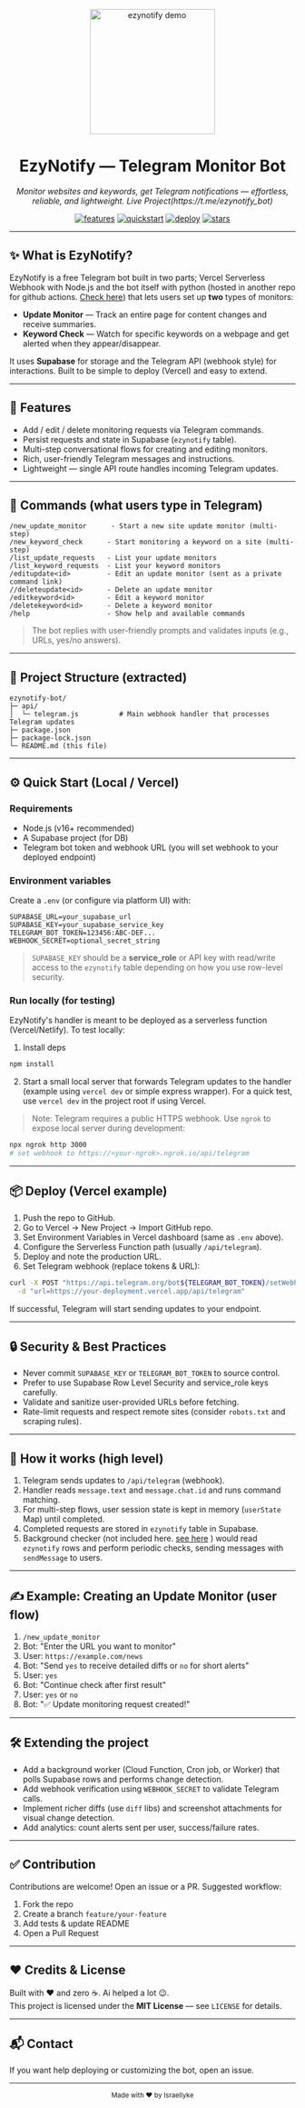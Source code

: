 
<!-- PROJECT LOGO -->
<p align="center">
  <a href="https://github.com/IsraelIyke/ezynotify-bot">
    <img src="assets/ezynotify_demo.gif" alt="ezynotify demo" width="220"/>
  </a>
  <h1 align="center">EzyNotify — Telegram Monitor Bot</h1>
  <p align="center">
    <em>Monitor websites and keywords, get Telegram notifications — effortless, reliable, and lightweight. Live Project(https://t.me/ezynotify_bot)</em>
  </p>
</p>

<p align="center">
  <a href="#features"><img alt="features" src="https://img.shields.io/badge/feature-monitoring-green.svg"/></a>
  <a href="#quick-start"><img alt="quickstart" src="https://img.shields.io/badge/quick-start-setup-blue.svg"/></a>
  <a href="#deployment"><img alt="deploy" src="https://img.shields.io/badge/deploy-vercel%20%7C%20railway-orange.svg"/></a>
  <a href="https://github.com/IsraelIyke/ezynotify-bot/stargazers"><img alt="stars" src="https://img.shields.io/github/stars/IsraelIyke/ezynotify-bot.svg?style=social&label=Star"/></a>
</p>

---

## ✨ What is EzyNotify?

EzyNotify is a free Telegram bot built in two parts; Vercel Serverless Webhook with Node.js and the bot itself with python (hosted in another repo for github actions. [Check here](https://github.com/IsraelIyke/ezynotifyv2)) that lets users set up **two** types of monitors:

- **Update Monitor** — Track an entire page for content changes and receive summaries.
- **Keyword Check** — Watch for specific keywords on a webpage and get alerted when they appear/disappear.

It uses **Supabase** for storage and the Telegram API (webhook style) for interactions. Built to be simple to deploy (Vercel) and easy to extend.

---

## 🚀 Features

- Add / edit / delete monitoring requests via Telegram commands.
- Persist requests and state in Supabase (`ezynotify` table).
- Multi-step conversational flows for creating and editing monitors.
- Rich, user-friendly Telegram messages and instructions.
- Lightweight — single API route handles incoming Telegram updates.

---

## 🧭 Commands (what users type in Telegram)

```
/new_update_monitor      - Start a new site update monitor (multi-step)
/new_keyword_check      - Start monitoring a keyword on a site (multi-step)
/list_update_requests   - List your update monitors
/list_keyword_requests  - List your keyword monitors
/editupdate<id>         - Edit an update monitor (sent as a private command link)
//deleteupdate<id>      - Delete an update monitor
/editkeyword<id>        - Edit a keyword monitor
/deletekeyword<id>      - Delete a keyword monitor
/help                   - Show help and available commands
```

> The bot replies with user-friendly prompts and validates inputs (e.g., URLs, yes/no answers).

---

## 📁 Project Structure (extracted)

```
ezynotify-bot/
├─ api/
│  └─ telegram.js          # Main webhook handler that processes Telegram updates
├─ package.json
├─ package-lock.json
└─ README.md (this file)
```

---

## ⚙️ Quick Start (Local / Vercel)

### Requirements
- Node.js (v16+ recommended)
- A Supabase project (for DB)
- Telegram bot token and webhook URL (you will set webhook to your deployed endpoint)

### Environment variables

Create a `.env` (or configure via platform UI) with:

```
SUPABASE_URL=your_supabase_url
SUPABASE_KEY=your_supabase_service_key
TELEGRAM_BOT_TOKEN=123456:ABC-DEF...
WEBHOOK_SECRET=optional_secret_string
```

> `SUPABASE_KEY` should be a **service_role** or API key with read/write access to the `ezynotify` table depending on how you use row-level security.

### Run locally (for testing)
EzyNotify's handler is meant to be deployed as a serverless function (Vercel/Netlify). To test locally:

1. Install deps
```bash
npm install
```

2. Start a small local server that forwards Telegram updates to the handler (example using `vercel dev` or simple express wrapper). For a quick test, use `vercel dev` in the project root if using Vercel.

> Note: Telegram requires a public HTTPS webhook. Use `ngrok` to expose local server during development:
```bash
npx ngrok http 3000
# set webhook to https://<your-ngrok>.ngrok.io/api/telegram
```

---

## 📦 Deploy (Vercel example)

1. Push the repo to GitHub.
2. Go to Vercel → New Project → Import GitHub repo.
3. Set Environment Variables in Vercel dashboard (same as `.env` above).
4. Configure the Serverless Function path (usually `/api/telegram`).
5. Deploy and note the production URL.
6. Set Telegram webhook (replace tokens & URL):

```bash
curl -X POST "https://api.telegram.org/bot${TELEGRAM_BOT_TOKEN}/setWebhook" \
  -d "url=https://your-deployment.vercel.app/api/telegram"
```

If successful, Telegram will start sending updates to your endpoint.

---

## 🔒 Security & Best Practices

- Never commit `SUPABASE_KEY` or `TELEGRAM_BOT_TOKEN` to source control.
- Prefer to use Supabase Row Level Security and service_role keys carefully.
- Validate and sanitize user-provided URLs before fetching.
- Rate-limit requests and respect remote sites (consider `robots.txt` and scraping rules).

---

## 🧩 How it works (high level)

1. Telegram sends updates to `/api/telegram` (webhook).
2. Handler reads `message.text` and `message.chat.id` and runs command matching.
3. For multi-step flows, user session state is kept in memory (`userState` Map) until completed.
4. Completed requests are stored in `ezynotify` table in Supabase.
5. Background checker (not included here. [see here](https://github.com/IsraelIyke/ezynotifyv2) ) would read `ezynotify` rows and perform periodic checks, sending messages with `sendMessage` to users.

---

## ✍️ Example: Creating an Update Monitor (user flow)

1. `/new_update_monitor`
2. Bot: "Enter the URL you want to monitor"
3. User: `https://example.com/news`
4. Bot: "Send `yes` to receive detailed diffs or `no` for short alerts"
5. User: `yes`
6. Bot: "Continue check after first result"
7. User: `yes` or `no`
8. Bot: "✅ Update monitoring request created!"

---

## 🛠️ Extending the project

- Add a background worker (Cloud Function, Cron job, or Worker) that polls Supabase rows and performs change detection.
- Add webhook verification using `WEBHOOK_SECRET` to validate Telegram calls.
- Implement richer diffs (use `diff` libs) and screenshot attachments for visual change detection.
- Add analytics: count alerts sent per user, success/failure rates.

---

## ✅ Contribution

Contributions are welcome! Open an issue or a PR. Suggested workflow:

1. Fork the repo
2. Create a branch `feature/your-feature`
3. Add tests & update README
4. Open a Pull Request

---

## ❤️ Credits & License

Built with ❤️ and zero ☕. Ai helped a lot 😉.  
This project is licensed under the **MIT License** — see `LICENSE` for details.

---

## 📬 Contact

If you want help deploying or customizing the bot, open an issue.

---

<p align="center">
  <sub>Made with ❤️ by IsraelIyke</sub>
</p>
